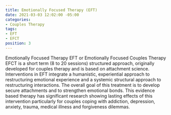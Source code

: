 ```yaml
---
title: Emotionally Focused Therapy (EFT)
date: 2021-03-03 12:02:00 -05:00
categories:
- Couples Therapy
tags:
- EFT
- EFCT
position: 3
---
```


Emotionally Focused Therapy EFT or Emotionally Focused Couples Therapy EFCT is a short term (8 to 20 sessions) structured approach, originally developed for couples therapy and is based on attachment science. Interventions in EFT integrate a humanistic, experiential approach to restructuring emotional experience and a systemic structural approach to restructuring interactions. The overall goal of this treatment is to develop secure attachments and to strengthen emotional bonds. This evidence based therapy has significant research showing lasting effects of this intervention particularly for couples coping with addiction, depression, anxiety, trauma, medical illness and forgiveness dilemmas.